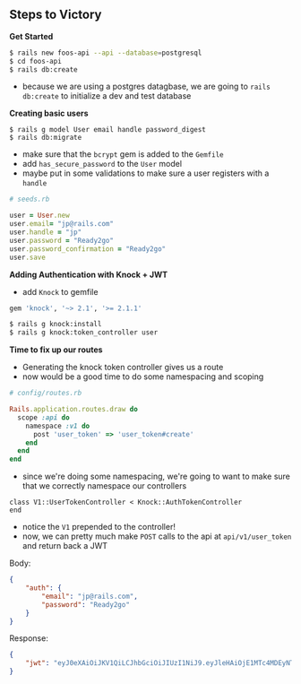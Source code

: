 ## Steps to Victory

__Get Started__

```bash
$ rails new foos-api --api --database=postgresql
$ cd foos-api
$ rails db:create
```

* because we are using a postgres datagbase, we are going to `rails db:create` to initialize a dev and test database

__Creating basic users__

```
$ rails g model User email handle password_digest
$ rails db:migrate

```

* make sure that the `bcrypt` gem is added to the `Gemfile`
* add `has_secure_password` to the `User` model
* maybe put in some validations to make sure a user registers with a `handle`

```ruby
# seeds.rb

user = User.new
user.email= "jp@rails.com"
user.handle = "jp"
user.password = "Ready2go"
user.password_confirmation = "Ready2go"
user.save
```

__Adding Authentication with Knock + JWT__

* add `Knock` to gemfile

```ruby
gem 'knock', '~> 2.1', '>= 2.1.1'
```

```bash
$ rails g knock:install
$ rails g knock:token_controller user
```

__Time to fix up our routes__

* Generating the knock token controller gives us a route
* now would be a good time to do some namespacing and scoping


```ruby
# config/routes.rb

Rails.application.routes.draw do
  scope :api do
    namespace :v1 do
      post 'user_token' => 'user_token#create'
    end
  end
end
```


* since we're doing some namespacing, we're going to want to make sure that we correctly namespace our controllers

```
class V1::UserTokenController < Knock::AuthTokenController
end
```

* notice the `V1` prepended to the controller!
* now, we can pretty much make `POST` calls to the api at `api/v1/user_token` and return back a JWT

Body:

```json
{
	"auth": {
		"email": "jp@rails.com",
		"password": "Ready2go"
	}
}
```

Response:

```json
{
    "jwt": "eyJ0eXAiOiJKV1QiLCJhbGciOiJIUzI1NiJ9.eyJleHAiOjE1MTc4MDEyNTcsInN1YiI6MX0.TnkIt3jzPYWxMSF2-DFjXfpLUVlcdt8LFmFe_fIIL0c"
}
```


